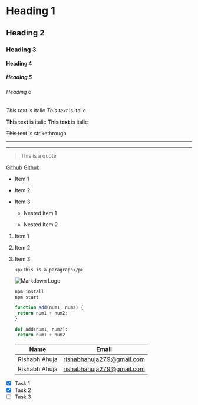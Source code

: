 <!-- Headings -->

# Heading 1

## Heading 2

### Heading 3

#### Heading 4

##### Heading 5

###### Heading 6

<!-- Italics -->

*This text* is italic
_This text_ is italic

<!-- Strong -->

**This text** is italic
__This text__ is italic

<!-- Strikethrough -->

~~This text~~ is strikethrough

<!-- Horizontal Rule -->

---

___

<!-- Blockquote -->

> This is a quote

<!-- Links -->

[Github](https://github.com/)
[Github](https://github.com/ "Github")

<!-- UL -->

* Item 1

* Item 2

* Item 3
  
  * Nested Item 1
  
  * Nested Item 2
    
    <!-- OL -->
1. Item 1

2. Item 2

3. Item 3
   
   <!-- Inline Code Block -->
   
   `<p>This is a paragraph</p>`
   
   <!-- Images -->
   
   ![Markdown Logo](https://markdown-here.com/img/icon256.png)
   
   <!-- Github Markdown -->
   
   <!-- Code Blocks -->
   
   ```bash
   npm install
   npm start
   ```
   
   ```javascript
   function add(num1, num2) {
    return num1 + num2;
   }
   ```
   
   ```python
   def add(num1, num2):
    return num1 + num2
   ```
   
   <!-- Tables -->
   
   | Name          | Email                     |
   | ------------- | ------------------------- |
   | Rishabh Ahuja | rishabhahuja279@gmail.com |
   | Rishabh Ahuja | rishabhahuja279@gmail.com |
   
   <!-- Task List -->
* [x] Task 1
* [x] Task 2
* [ ] Task 3
